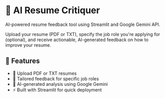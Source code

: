 # 📃 AI Resume Critiquer

AI-powered resume feedback tool using Streamlit and Google Gemini API.

Upload your resume (PDF or TXT), specify the job role you're applying for (optional), and receive actionable, AI-generated feedback on how to improve your resume.

## 🚀 Features

- 📄 Upload PDF or TXT resumes
- 🎯 Tailored feedback for specific job roles
- 🤖 AI-generated analysis using Google Gemini
- ⚡ Built with Streamlit for quick deployment
